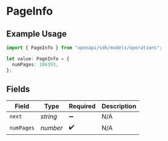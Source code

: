 # PageInfo

## Example Usage

```typescript
import { PageInfo } from "openapi/sdk/models/operations";

let value: PageInfo = {
  numPages: 186193,
};
```

## Fields

| Field              | Type               | Required           | Description        |
| ------------------ | ------------------ | ------------------ | ------------------ |
| `next`             | *string*           | :heavy_minus_sign: | N/A                |
| `numPages`         | *number*           | :heavy_check_mark: | N/A                |